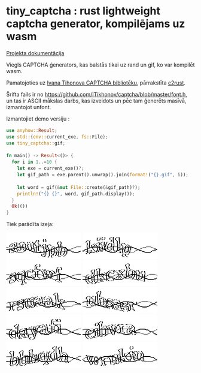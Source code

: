 # tiny_captcha : rust lightweight captcha generator, kompilējams uz wasm

[Projekta dokumentācija](https://docs.rs/tiny_captcha)

Viegls CAPTCHA ģenerators, kas balstās tikai uz rand un gif, ko var kompilēt wasm.

Pamatojoties uz [Ivana Tihonova CAPTCHA bibliotēku](http://brokestream.com/captcha.html), pārrakstīta [c2rust](https://c2rust.com).

Šrifta fails ir no https://github.com/ITikhonov/captcha/blob/master/font.h, un tas ir ASCII mākslas darbs, kas izveidots un pēc tam ģenerēts masīvā, izmantojot unfont.

Izmantojiet demo versiju :

```rust
use anyhow::Result;
use std::{env::current_exe, fs::File};
use tiny_captcha::gif;

fn main() -> Result<()> {
  for i in 1..=10 {
    let exe = current_exe()?;
    let gif_path = exe.parent().unwrap().join(format!("{}.gif", i));

    let word = gif(&mut File::create(&gif_path)?);
    println!("{} {}", word, gif_path.display());
  }
  Ok(())
}
```

Tiek parādīta izeja:

![](https://raw.githubusercontent.com/rmw-link/tiny_captcha/master/gif/1.gif) ![](https://raw.githubusercontent.com/rmw-link/tiny_captcha/master/gif/2.gif) ![](https://raw.githubusercontent.com/rmw-link/tiny_captcha/master/gif/3.gif) ![](https://raw.githubusercontent.com/rmw-link/tiny_captcha/master/gif/4.gif) ![](https://raw.githubusercontent.com/rmw-link/tiny_captcha/master/gif/5.gif) ![](https://raw.githubusercontent.com/rmw-link/tiny_captcha/master/gif/6.gif) ![](https://raw.githubusercontent.com/rmw-link/tiny_captcha/master/gif/7.gif) ![](https://raw.githubusercontent.com/rmw-link/tiny_captcha/master/gif/8.gif) ![](https://raw.githubusercontent.com/rmw-link/tiny_captcha/master/gif/9.gif) ![](https://raw.githubusercontent.com/rmw-link/tiny_captcha/master/gif/10.gif)